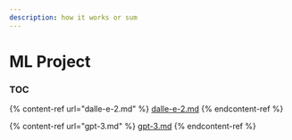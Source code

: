 ```yaml
---
description: how it works or sum
---
```


# ML Project

### TOC

{% content-ref url="dalle-e-2.md" %}
[dalle-e-2.md](dalle-e-2.md)
{% endcontent-ref %}

{% content-ref url="gpt-3.md" %}
[gpt-3.md](gpt-3.md)
{% endcontent-ref %}
